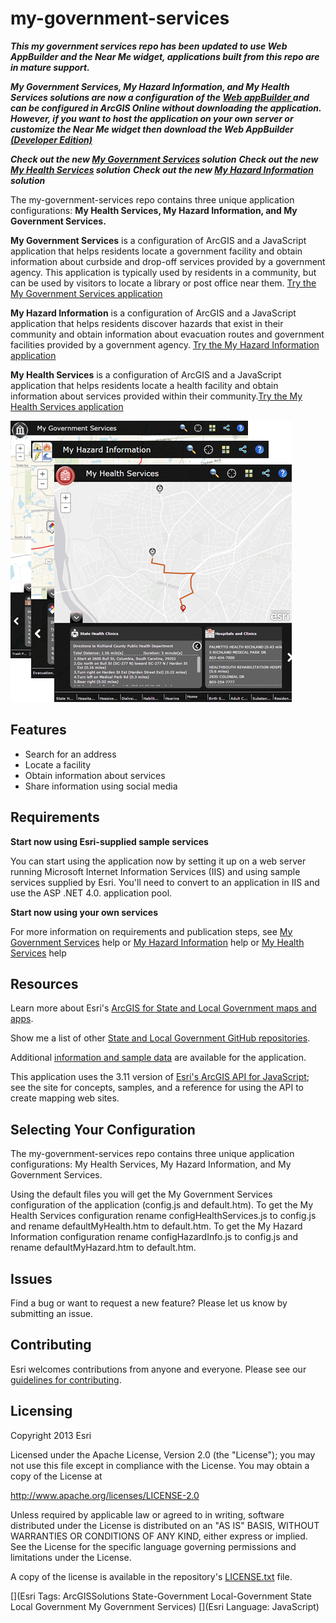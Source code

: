 # my-government-services

***This my government services repo has been updated to use Web AppBuilder and the Near Me widget, applications built from this repo are in mature support.***

***My Government Services, My Hazard Information, and My Health Services solutions are now a configuration of the [Web appBuilder ](http://doc.arcgis.com/en/web-appbuilder/) and can be configured in ArcGIS Online without downloading the application. However, if you want to host the application on your own server or customize the Near Me widget then download the Web AppBuilder [(Developer Edition)](https://developers.arcgis.com/web-appbuilder/)***

***Check out the new [My Government Services](http://solutions.arcgis.com/local-government/help/my-gov-services/) solution***
***Check out the new [My Health Services](http://solutions.arcgis.com/state-government/help/health-services/) solution***
***Check out the new [My Hazard Information](http://solutions.arcgis.com/state-government/help/my-hazard-info/) solution***

The my-government-services repo contains three unique application configurations: **My Health Services, My Hazard Information, and My Government Services.**

**My Government Services** is a configuration of ArcGIS and a JavaScript application that helps residents locate a government facility and obtain information about curbside and drop-off services provided by a government agency. This application is typically used by residents in a community, but can be used by visitors to locate a library or post office near them. [Try the My Government Services application](http://links.esri.com/localgovernment/tryit/MyGovernmentServices/)

**My Hazard Information** is a configuration of ArcGIS and a JavaScript application that helps residents discover hazards that exist in their community and obtain information about evacuation routes and government facilities provided by a government agency. [Try the My Hazard Information application](http://links.esri.com/localgovernment/tryit/MyHazardInformation/)

**My Health Services** is a configuration of ArcGIS and a JavaScript application that helps residents locate a health facility and obtain information about services provided within their community.[Try the My Health Services application](http://links.esri.com/stategovernment/tryit/MyHealthServices/)

[![Image of My Government Services application](my-government-services.png "My Government Services application")](http://links.esri.com/localgovernment/tryit/MyGovernmentServices/)

## Features

* Search for an address
* Locate a facility
* Obtain information about services
* Share information using social media

## Requirements

**Start now using Esri-supplied sample services**

You can start using the application now by setting it up on a web server running Microsoft Internet Information Services (IIS) and using sample services supplied by Esri.
You'll need to convert to an application in IIS and use the ASP .NET 4.0. application pool.

**Start now using your own services**

For more information on requirements and publication steps, see [My Government Services](http://links.esri.com/localgovernment/help/10.2/MyGovernmentServices) help or [My Hazard Information](http://links.esri.com/localgovernment/help/10.2/MyHazardInformation) help or [My Health Services](http://links.esri.com/stategovernment/help/10.2/MyHealthServices) help

## Resources

Learn more about Esri's [ArcGIS for State and Local Government maps and apps](http://solutions.arcgis.com).

Show me a list of other [State and Local Government GitHub repositories](http://esri.github.io/#Government).

Additional [information and sample data](http://www.arcgis.com/home/item.html?id=23c7fd011b64434d87fb0aa607f2c049)
are available for the application.

This application uses the 3.11 version of
[Esri's ArcGIS API for JavaScript](http://help.arcgis.com/en/webapi/javascript/arcgis/);
see the site for concepts, samples, and a reference for using the API to create mapping web sites.

## Selecting Your Configuration
The my-government-services repo contains three unique application configurations: My Health Services, My Hazard Information, and My Government Services.

Using the default files you will get the My Government Services configuration of the application (config.js and default.htm). To get the My Health Services configuration rename configHealthServices.js to config.js and rename defaultMyHealth.htm to default.htm. To get the My Hazard Information configuration rename configHazardInfo.js to config.js and rename defaultMyHazard.htm to default.htm.

## Issues

Find a bug or want to request a new feature?  Please let us know by submitting an issue.

## Contributing

Esri welcomes contributions from anyone and everyone.
Please see our [guidelines for contributing](https://github.com/esri/contributing).

## Licensing

Copyright 2013 Esri

Licensed under the Apache License, Version 2.0 (the "License");
you may not use this file except in compliance with the License.
You may obtain a copy of the License at

   http://www.apache.org/licenses/LICENSE-2.0

Unless required by applicable law or agreed to in writing, software
distributed under the License is distributed on an "AS IS" BASIS,
WITHOUT WARRANTIES OR CONDITIONS OF ANY KIND, either express or implied.
See the License for the specific language governing permissions and
limitations under the License.

A copy of the license is available in the repository's
[LICENSE.txt](LICENSE.txt) file.

[](Esri Tags: ArcGISSolutions State-Government Local-Government State Local Government My Government Services)
[](Esri Language: JavaScript)
